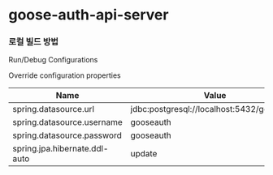 # goose-auth-api-server

### 로컬 빌드 방법

Run/Debug Configurations

Override configuration properties

| Name | Value                                      |
|------|--------------------------------------------|
| spring.datasource.url | jdbc:postgresql://localhost:5432/gooseauth |
| spring.datasource.username | gooseauth                                  |
| spring.datasource.password | gooseauth                                  |
| spring.jpa.hibernate.ddl-auto | update                                  |
 
 
 
 